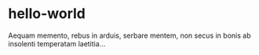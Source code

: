 # hello-world
Aequam memento, rebus in arduis, serbare mentem, non secus in bonis ab insolenti temperatam laetitia...

